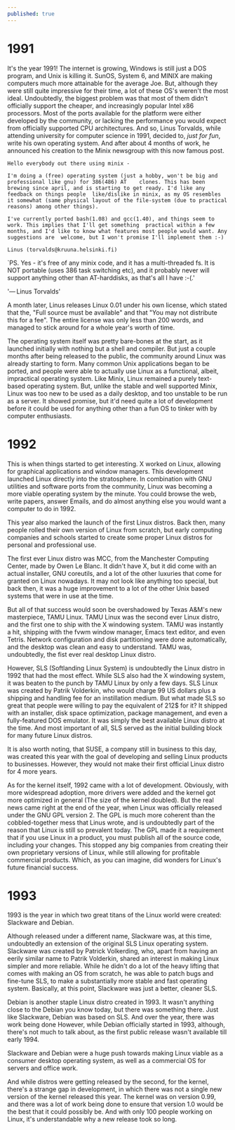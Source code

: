 ```yaml
---
published: true
---
```

# 1991 

It's the year 1991! The internet is growing, Windows is still just a DOS program, and Unix is killing it. SunOS, System 6, and MINIX are making computers much more attainable for the average Joe. But, although they were still quite impressive for their time, a lot of these OS's weren't the most ideal. Undoubtedly, the biggest problem was that most of them didn't officially support the cheaper, and increasingly popular Intel x86 processors. Most of the ports available for the platform were either developed by the community, or lacking the performance you would expect from officially supported CPU architectures. And so, Linus Torvalds, while attending university for computer science in 1991, decided to, *just for fun*, write his own operating system. And after about 4 months of work, he announced his creation to the Minix newsgroup with this now famous post.

 `Hello everybody out there using minix -`


`I'm doing a (free) operating system (just a hobby, won't be big and professional like gnu) for 386(486) AT    clones. This has been brewing since april, and is starting to get ready. I'd like any feedback on things people  like/dislike in minix, as my OS resembles it somewhat (same physical layout of the file-system (due to practical  reasons) among other things).`

`I've currently ported bash(1.08) and gcc(1.40), and things seem to work. This implies that I'll get something  practical within a few months, and I'd like to know what features most people would want. Any suggestions are  welcome, but I won't promise I'll implement them :-)`

 `Linus (torvalds@kruuna.helsinki.fi)`

  `PS. Yes - it's free of any minix code, and it has a multi-threaded fs. It is NOT portable (uses 386 task  switching etc), and it probably never will support anything other than AT-harddisks, as that's all I have :-(.'
  
  '— Linus Torvalds'


A month later, Linus releases Linux 0.01 under his own license, which stated that the, "Full source must be available" and that "You may not distribute this for a fee". The entire license was only less than 200 words, and managed to stick around for a whole year's worth of time.

The operating system itself was pretty bare-bones at the start, as it launched initially with nothing but a shell and compiler. But just a couple months after being released to the public, the community around Linux was already starting to form. Many common Unix applications began to be ported, and people were able to actually use Linux as a functional, albeit, impractical operating system. Like Minix, Linux remained a purely text-based operating system. But, unlike the stable and well supported Minix, Linux was too new to be used as a daily desktop, and too unstable to be run as a server. It showed promise, but it'd need quite a lot of development before it could be used for anything other than a fun OS to tinker with by computer enthusiasts. 


# 1992

This is when things started to get interesting. X worked on Linux, allowing for graphical applications and window managers. This development launched Linux directly into the stratosphere. In combination with GNU utilities and software ports from the community, Linux was becoming a more viable operating system by the minute. You could browse the web, write papers, answer Emails, and do almost anything else you would want a computer to do in 1992.

This year also marked the launch of the first Linux distros. Back then, many people rolled their own version of Linux from scratch, but early computing companies and schools started to create some proper Linux distros for personal and professional use.

The first ever Linux distro was MCC, from the Manchester Computing Center, made by Owen Le Blanc. It didn't have X, but it did come with an actual installer, GNU coreutils, and a lot of the other luxuries that come for granted on Linux nowadays. It may not look like anything too special, but back then, it was a huge improvement to a lot of the other Unix based systems that were in use at the time. 

But all of that success would soon be overshadowed by Texas A&M's new masterpiece, TAMU Linux. TAMU Linux was the second ever Linux distro, and the first one to ship with the X windowing system. TAMU was instantly a hit, shipping with the fvwm window manager, Emacs text editor, and even Tetris. Network configuration and disk partitioning were done automatically, and the desktop was clean and easy to understand. TAMU was, undoubtedly, the fist ever real desktop Linux distro. 

However, SLS (Softlanding Linux System) is undoubtedly the Linux distro in 1992 that had the most effect. While SLS also had the X windowing system, it was beaten to the punch by TAMU Linux by only a few days. SLS Linux was created by Patrik Volderkin, who would charge 99 US dollars plus a shipping and handling fee for an instillation medium. But what made SLS so great that people were willing to pay the equivalent of 212$ for it? It shipped with an installer, disk space optimization, package management, and even a fully-featured DOS emulator. It was simply the best available Linux distro at the time. And most important of all, SLS served as the initial building block for many future Linux distros. 

It is also worth noting, that SUSE, a company still in business to this day, was created this year with the goal of developing and selling Linux products to businesses. However, they would not make their first official Linux distro for 4 more years. 

As for the kernel itself, 1992 came with a lot of development. Obviously, with more widespread adoption, more drivers were added and the kernel got more optimized in general (The size of the kernel doubled). But the real news came right at the end of the year, when Linux was officially released under the GNU GPL version 2. The GPL is much more coherent than the cobbled-together mess that Linus wrote, and is undoubtedly part of the reason that Linux is still so prevalent today. The GPL made it a requirement that if you use Linux in a product, you must publish all of the source code, including your changes. This stopped any big companies from creating their own proprietary versions of Linux, while still allowing for profitable commercial products. Which, as you can imagine, did wonders for Linux's future financial success. 

# 1993

1993 is the year in which two great titans of the Linux world were created: Slackware and Debian. 

Although released under a different name, Slackware was, at this time, undoubtedly an extension of the original SLS Linux operating system. Slackware was created by Patrick Volkerding, who, apart from having an eerily similar name to Patrik Volderkin, shared an interest in making Linux simpler and more reliable. While he didn't do a lot of the heavy lifting that comes with making an OS from scratch, he was able to patch bugs and fine-tune SLS, to make a substantially more stable and fast operating system. Basically, at this point, Slackware was just a better, cleaner SLS. 

Debian is another staple Linux distro created in 1993. It wasn't anything close to the Debian you know today, but there was something there. Just like Slackware, Debian was based on SLS. And over the year, there was work being done However, while Debian officially started in 1993, although, there's not much to talk about, as the first public release wasn't available till early 1994. 

Slackware and Debian were a huge push towards making Linux viable as a consumer desktop operating system, as well as a commercial OS for servers and office work. 
 
And while distros were getting released by the second, for the kernel, there's a strange gap in development, in which there was not a single new version of the kernel released this year. The kernel was on version 0.99, and there was a lot of work being done to ensure that version 1.0 would be the best that it could possibly be. And with only 100 people working on Linux, it's understandable why a new release took so long.

